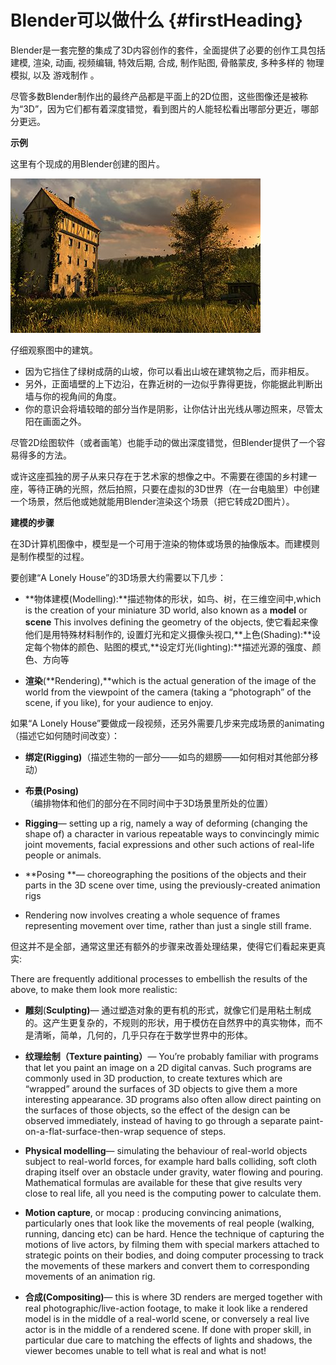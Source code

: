 # Blender可以做什么 {#firstHeading}

Blender是一套完整的集成了3D内容创作的套件，全面提供了必要的创作工具包括 建模, 渲染, 动画, 视频编辑, 特效后期, 合成, 制作贴图, 骨骼蒙皮, 多种多样的 物理模拟, 以及 游戏制作 。

尽管多数Blender制作出的最终产品都是平面上的2D位图，这些图像还是被称为“3D”，因为它们都有着深度错觉，看到图片的人能轻松看出哪部分更近，哪部分更远。

**示例**

这里有个现成的用Blender创建的图片。

![&quot;A Lonely House&quot;,Mayqel制作](/images/400px-Lone_House.jpg)

仔细观察图中的建筑。

* 因为它挡住了绿树成荫的山坡，你可以看出山坡在建筑物之后，而非相反。
* 另外，正面墙壁的上下边沿，在靠近树的一边似乎靠得更拢，你能据此判断出墙与你的视角间的角度。
* 你的意识会将墙较暗的部分当作是阴影，让你估计出光线从哪边照来，尽管太阳在画面之外。

尽管2D绘图软件（或者画笔）也能手动的做出深度错觉，但Blender提供了一个容易得多的方法。

或许这座孤独的房子从来只存在于艺术家的想像之中。不需要在德国的乡村建一座，等待正确的光照，然后拍照，只要在虚拟的3D世界（在一台电脑里）中创建一个场景，然后他或她就能用Blender渲染这个场景（把它转成2D图片）。

**建模的步骤**

在3D计算机图像中，模型是一个可用于渲染的物体或场景的抽像版本。而建模则是制作模型的过程。

要创建“A Lonely House”的3D场景大约需要以下几步：

* **物体建模\(Modelling\):**描述物体的形状，如鸟、树，在三维空间中,which is the creation of your miniature 3D world, also known as a **model** or **scene** This involves defining the geometry of the objects, 使它看起来像他们是用特殊材料制作的, 设置灯光和定义摄像头视口,**上色\(Shading\):**设定每个物体的颜色、贴图的模式,**设定灯光\(lighting\):**描述光源的强度、颜色、方向等

* **渲染**\(**Rendering\),**which is the actual generation of the image of the world from the viewpoint of the camera \(taking a “photograph” of the scene, if you like\), for your audience to enjoy.

如果“A Lonely House”要做成一段视频，还另外需要几步来完成场景的animating（描述它如何随时间改变）：

* **绑定\(Rigging\)**（描述生物的一部分——如鸟的翅膀——如何相对其他部分移动）
* **布景\(Posing\)**（编排物体和他们的部分在不同时间中于3D场景里所处的位置）

* **Rigging**— setting up a rig, namely a way of deforming \(changing the shape of\) a character in various repeatable ways to convincingly mimic joint movements, facial expressions and other such actions of real-life people or animals.

* **Posing **— choreographing the positions of the objects and their parts in the 3D scene over time, using the previously-created animation rigs

* Rendering now involves creating a whole sequence of frames representing movement over time, rather than just a single still frame.

但这并不是全部，通常这里还有额外的步骤来改善处理结果，使得它们看起来更真实:

There are frequently additional processes to embellish the results of the above, to make them look more realistic:

* **雕刻**\(**Sculpting\)**— 通过塑造对象的更有机的形式，就像它们是用粘土制成的。这产生更复杂的，不规则的形状，用于模仿在自然界中的真实物体，而不是清晰，简单，几何的，几乎只存在于数学世界中的形体。

* **纹理绘制（Texture painting）**— You’re probably familiar with programs that let you paint an image on a 2D digital canvas. Such programs are commonly used in 3D production, to create textures which are “wrapped” around the surfaces of 3D objects to give them a more interesting appearance. 3D programs also often allow direct painting on the surfaces of those objects, so the effect of the design can be observed immediately, instead of having to go through a separate paint-on-a-flat-surface-then-wrap sequence of steps.

* **Physical modelling**— simulating the behaviour of real-world objects subject to real-world forces, for example hard balls colliding, soft cloth draping itself over an obstacle under gravity, water flowing and pouring. Mathematical formulas are available for these that give results very close to real life, all you need is the computing power to calculate them.

* **Motion capture**, or mocap : producing convincing animations, particularly ones that look like the movements of real people \(walking, running, dancing etc\) can be hard. Hence the technique of capturing the motions of live actors, by filming them with special markers attached to strategic points on their bodies, and doing computer processing to track the movements of these markers and convert them to corresponding movements of an animation rig.
* **合成\(Compositing\)**— this is where 3D renders are merged together with real photographic/live-action footage, to make it look like a rendered model is in the middle of a real-world scene, or conversely a real live actor is in the middle of a rendered scene. If done with proper skill, in particular due care to matching the effects of lights and shadows, the viewer becomes unable to tell what is real and what is not!



